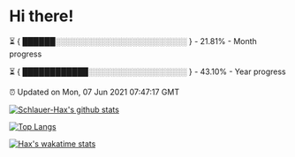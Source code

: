# Hi there!

⏳ { ██████░░░░░░░░░░░░░░░░░░░░░░░░ } - 21.81% - Month progress

⏳ { ████████████░░░░░░░░░░░░░░░░░░ } - 43.10% - Year progress

⏰ Updated on Mon, 07 Jun 2021 07:47:17 GMT


[![Schlauer-Hax's github stats](https://github-readme-stats.vercel.app/api?username=Schlauer-Hax&show_icons=true&theme=dark&count_private=true)](https://github.com/Schlauer-Hax)


[![Top Langs](https://github-readme-stats.vercel.app/api/top-langs/?username=Schlauer-Hax&layout=compact&theme=dark)](https://github.com/Schlauer-Hax?tab=repositories)


[![Hax's wakatime stats](https://github-readme-stats.vercel.app/api/wakatime?username=Hax&theme=dark)](https://wakatime.com/@Hax)

